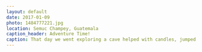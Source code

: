 ```yaml
---
layout: default
date: 2017-01-09
photo: 1484777221.jpg
location: Semuc Champey, Guatemala
caption_header: Adventure Time!
caption: That day we went exploring a cave helped with candles, jumped off a swing in a river, we went hiking and also swimming in those natural pools! What. a. day.
---
```

